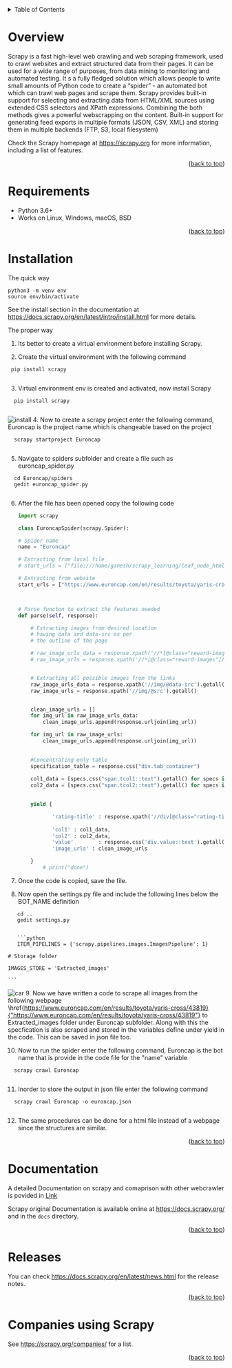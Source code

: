 <!-- TABLE OF CONTENTS -->
<details>
  <summary>Table of Contents</summary>
  <ol>
    <li><a href="#overview">Overview</a></li>
    <li><a href="#requirements">Requirements</a></li>
    <li><a href="#installation">Installation</a></li>
    <li><a href="#documentation">Documentation</a></li>
    <li><a href="#companies-using-scrapy">Companies using Scrapy</a></li>
    
    
  </ol>
</details>



<!-- Overview -->
# Overview


Scrapy is a fast high-level web crawling and web scraping framework, used to
crawl websites and extract structured data from their pages. It can be used for
a wide range of purposes, from data mining to monitoring and automated testing.
It s a fully fledged solution which allows people to write small amounts of Python code to create a “spider” - an automated bot which can trawl web pages and scrape them.
Scrapy provides built-in support for selecting and extracting data from HTML/XML sources using extended CSS selectors and XPath expressions. Combining the both methods gives a powerful webscrapping on the content. Built-in support for generating feed exports in multiple formats (JSON, CSV, XML) and storing them in multiple backends (FTP, S3, local filesystem)

Check the Scrapy homepage at https://scrapy.org for more information,
including a list of features.

<p align="right">(<a href="#top">back to top</a>)</p>

<!-- Requirements -->
# Requirements


* Python 3.6+
* Works on Linux, Windows, macOS, BSD

<p align="right">(<a href="#top">back to top</a>)</p>

<!-- Installation -->
# Installation


The quick way

   ```
   python3 -m venv env
   source env/bin/activate
   ```    

See the install section in the documentation at
https://docs.scrapy.org/en/latest/intro/install.html for more details.

The proper way

1. Its better to create a virtual environment before installing Scrapy.

2. Create the virtual environment with the following command 

  ```
   pip install scrapy
   
   ``` 
   
3. Virtual environment env is created and activated, now install Scrapy 

 ```
   pip install scrapy
   
   ``` 
![install](Image/Installation.png)
4. Now to create a scrapy project enter the following command, Euroncap is the project name which is changeable based on the project

 ```
   scrapy startproject Euroncap
   
   ``` 
   
5. Navigate to spiders subfolder and create a file such as euroncap\_spider.py

 ```
   cd Euroncap/spiders
   gedit euroncap_spider.py
   
   ``` 
6. After the file has been opened copy the following code

    ```python
    import scrapy

    class EuroncapSpider(scrapy.Spider):

	# Spider name
	name = "Euroncap"

	# Extracting from local file
	# start_urls = ["file:///home/ganesh/scrapy_learning/leaf_node_html.html"]

	# Extracting from website
	start_urls = ["https://www.euroncap.com/en/results/toyota/yaris-cross/43819"]

	

	# Parse functon to extract the features needed
	def parse(self, response):

		# Extracting images from desired location
		# having data and data-src as per 
		# the outline of the page

		# raw_image_urls_data = response.xpath('//*[@class="reward-images"]//img/@data-src').getall()
		# raw_image_urls = response.xpath('//*[@class="reward-images"]//img/@src').getall()

	
		# Extracting all possible images from the links
		raw_image_urls_data = response.xpath('//img/@data-src').getall()
		raw_image_urls = response.xpath('//img/@src').getall()


		clean_image_urls = []
		for img_url in raw_image_urls_data:
			clean_image_urls.append(response.urljoin(img_url))

		for img_url in raw_image_urls:
			clean_image_urls.append(response.urljoin(img_url))

		
		#Concentrating only table
		specification_table = response.css("div.tab_container")
		
		col1_data = [specs.css("span.tcol1::text").getall() for specs in specification_table]
		col2_data = [specs.css("span.tcol2::text").getall() for specs in specification_table]

		
		yield {

               'rating-title' : response.xpath('//div[@class="rating-title"]/p/text()').getall(),
			   
               'col1' : col1_data,
               'col2' : col2_data,
               'value'        : response.css('div.value::text').getall(),
               'image_urls' : clean_image_urls

		}
			# print("done")
    ```

7. Once the code is copied, save the file.
8. Now open the settings.py file and include the following lines below the BOT_NAME definition

 ```
    cd ..
    gedit settings.py
   
   ``` 
   
       ```python
       ITEM_PIPELINES = {'scrapy.pipelines.images.ImagesPipeline': 1}

	# Storage folder

	IMAGES_STORE = 'Extracted_images'
    
    ```
![car](Image/car.png)
9. Now we have written a code to scrape all images from the  following webpage  \href{https://www.euroncap.com/en/results/toyota/yaris-cross/43819}{"https://www.euroncap.com/en/results/toyota/yaris-cross/43819"} to Extracted\_images folder under Euroncap subfolder. Along with this the specfication is also scraped and stored in the variables define under yield in the code. This can be saved in json file too.

10. Now to run the spider enter the following command, Euroncap is the bot name that is provide in the code file for the "name" variable

 ```
   scrapy crawl Euroncap 
   
   ``` 
   
11. Inorder to store the output in json file enter the following command

 ```
   scrapy crawl Euroncap -o euroncap.json 
   
   ```
   
12. The same procedures can be done for a html file instead of a webpage since the structures are similar.

<p align="right">(<a href="#top">back to top</a>)</p>

<!-- Documentation -->
# Documentation

A detailed Documentation on scrapy and comaprison with other webcrawler is povided in [Link](https://github.com/Ganesamanian/Webscrapping-using-scrapy/blob/master/Web_content_mining%20survery%20and%20scrapy.pdf)

Scrapy original Documentation is available online at https://docs.scrapy.org/ and in the ``docs``
directory.

<p align="right">(<a href="#top">back to top</a>)</p>

<!-- Releases -->
# Releases


You can check https://docs.scrapy.org/en/latest/news.html for the release notes.

<p align="right">(<a href="#top">back to top</a>)</p>


<!-- Companies using Scrapy -->
# Companies using Scrapy

See https://scrapy.org/companies/ for a list.

<p align="right">(<a href="#top">back to top</a>)</p>
